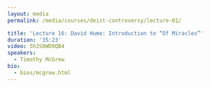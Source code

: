 ```yaml
---
layout: media
permalink: /media/courses/deist-controversy/lecture-01/

title: 'Lecture 16: David Hume: Introduction to “Of Miracles”'
duration: '35:23'
video: 5h2S0WD0QB4
speakers:
  - Timothy McGrew
bio:
  - bios/mcgrew.html
---
```

